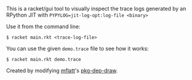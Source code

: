 This is a racket/gui tool to visually inspect the trace logs generated by an RPython JIT with `PYPYLOG=jit-log-opt:log-file <binary>`

Use it from the command line:

    $ racket main.rkt <trace-log-file>

You can use the given `demo.trace` file to see how it works:

    $ racket main.rkt demo.trace

Created by modifying [mflatt](https://github.com/mflatt)'s [pkg-dep-draw](https://github.com/mflatt/pkg-dep-draw).
